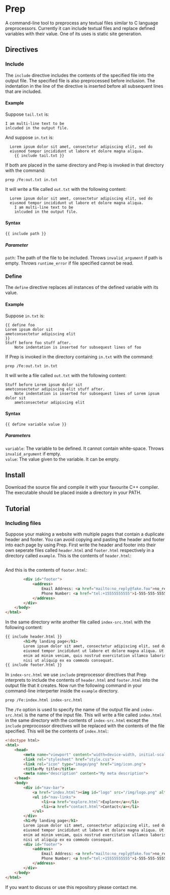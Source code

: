 # Prep
A command-line tool to preprocess any textual files similar to C language preprocessors. Currently it can include textual files and replace defined variables with their value. One of its uses is static site generation.


## Directives
### Include
The `include` directive includes the contents of the specified file into the output file. The specified file is also preprocessed before inclusion. The indentation in the line of the directive is inserted before all subsequent lines that are included.
#### Example
Suppose `tail.txt` is:
```
I am multi-line text to be
inlcuded in the output file.
```
And suppose `in.txt` is:
```
  Lorem ipsum dolor sit amet, consectetur adipiscing elit, sed do
  eiusmod tempor incididunt ut labore et dolore magna aliqua.
    {{ include tail.txt }}
```
If both are placed in the same directory and Prep is invoked in that directory with the command:
```
prep /Fe:out.txt in.txt
```
It will write a file called `out.txt` with the following content:
```
  Lorem ipsum dolor sit amet, consectetur adipiscing elit, sed do
  eiusmod tempor incididunt ut labore et dolore magna aliqua.
    I am multi-line text to be
    inlcuded in the output file.
```
#### Syntax
`{{ include path }}`
##### Parameter
`path`: The path of the file to be included. Throws `invalid_argument` if path is empty. Throws `runtime_error` if file specified cannot be read.

### Define
The `define` directive replaces all instances of the defined variable with its value.
#### Example
Suppose `in.txt` is:
```
{{ define foo
Lorem ipsum dolor sit
ametconsectetur adipiscing elit
}}
Stuff before foo stuff after.
    Note indentation is inserted for subsequest lines of foo    
```
If Prep is invoked in the directory containing `in.txt` with the command:
```
prep /Fe:out.txt in.txt
```
It will write a file called `out.txt` with the following content:
```
Stuff before Lorem ipsum dolor sit
ametconsectetur adipiscing elit stuff after.
    Note indentation is inserted for subsequest lines of Lorem ipsum dolor sit
    ametconsectetur adipiscing elit    
```
#### Syntax
`{{ define variable value }}`
##### Parameters
`variable`: The variable to be defined. It cannot contain white-space. Throws `invalid_argument` if empty.<br>
`value`: The value given to the variable. It can be empty.


## Install
Download the source file and compile it with your favourite C++ compiler. The executable should be placed inside a directory in your PATH.


## Tutorial
### Including files
Suppose your making a website with multiple pages that contain a duplicate header and footer. You can avoid copying and pasting the header and footer into each page by using Prep. First write the header and footer into their own seperate files called `header.html` and `footer.html` respectively in a directory called `example`. This is the contents of `header.html`:
```html

```
And this is the contents of `footer.html`:
```html
		<div id="footer">
			<address>
				Email Address: <a href="mailto:no_reply@fake.foo">no_reply@fake.foo</a><br>
				Phone Number: <a href="tel:+15555555555">1-555-555-5555</a>
			</address>
		</div>
	</body>
</html>
```
In the same directory write another file called `index-src.html` with the following content:
```html
{{ include header.html }}
		<h1>My landing page</h1>
		Lorem ipsum dolor sit amet, consectetur adipiscing elit, sed do
		eiusmod tempor incididunt ut labore et dolore magna aliqua. Ut
		enim ad minim veniam, quis nostrud exercitation ullamco laboris
		nisi ut aliquip ex ea commodo consequat.
{{ include footer.html }}
```
In `index-src.html` we use `include` preprocessor directives that Prep interprets to include the contents of `header.html` and `footer.html` into the output file that it creates. Now run the following command in your command-line interperter inside the `example` directory.
```
prep /Fe:index.html index-src.html
```
The `/Fe` option is used to specify the name of the output file and `index-src.html` is the name of the input file. This will write a file called `index.html` in the same directory with the contents of `index-src.html` except the `include` preprocossor directives will be replaced with the contents of the file specified. This will be the contents of `index.html`:
```html
<!doctype html>
<html>
	<head>
		<meta name="viewport" content="width=device-width, initial-scale=1">
		<link rel="stylesheet" href="style.css">
		<link rel="icon" type="image/png" href="img/icon.png">
		<title>My title</title>
		<meta name="description" content="My meta description">
	</head>
	<body>
		<div id="nav-bar">
			<a href="index.html"><img id="logo" src="/img/logo.png" alt="Logo"></a>
			<ul id="nav-links">
				<li><a href="explore.html">Explore</a></li>
				<li><a href="contact.html">Contact</a></li>
			</ul>
		</div>
		<h1>My landing page</h1>
		Lorem ipsum dolor sit amet, consectetur adipiscing elit, sed do
		eiusmod tempor incididunt ut labore et dolore magna aliqua. Ut
		enim ad minim veniam, quis nostrud exercitation ullamco laboris
		nisi ut aliquip ex ea commodo consequat.
		<div id="footer">
			<address>
				Email Address: <a href="mailto:no_reply@fake.foo">no_reply@fake.foo</a><br>
				Phone Number: <a href="tel:+15555555555">1-555-555-5555</a>
			</address>
		</div>
	</body>
</html>
```

If you want to discuss or use this repository please contact me.
